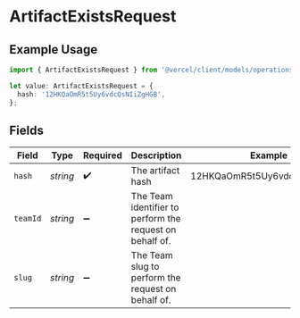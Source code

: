 # ArtifactExistsRequest

## Example Usage

```typescript
import { ArtifactExistsRequest } from '@vercel/client/models/operations';

let value: ArtifactExistsRequest = {
  hash: '12HKQaOmR5t5Uy6vdcQsNIiZgHGB',
};
```

## Fields

| Field    | Type     | Required           | Description                                              | Example                      |
| -------- | -------- | ------------------ | -------------------------------------------------------- | ---------------------------- |
| `hash`   | _string_ | :heavy_check_mark: | The artifact hash                                        | 12HKQaOmR5t5Uy6vdcQsNIiZgHGB |
| `teamId` | _string_ | :heavy_minus_sign: | The Team identifier to perform the request on behalf of. |                              |
| `slug`   | _string_ | :heavy_minus_sign: | The Team slug to perform the request on behalf of.       |                              |
